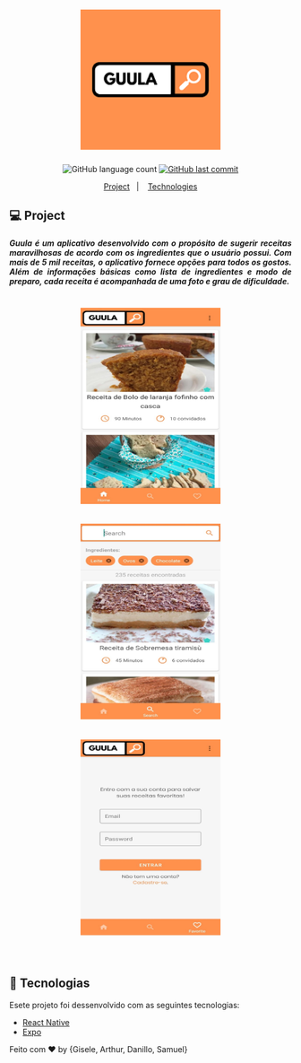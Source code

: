 <h1 align="center">
    <img alt="NextLevelWeek" title="#NextLevelWeek" src="https://raw.githubusercontent.com/SamuelSSan28/guula-mobile/master/assets/icon.png" width="250px" />
</h1>


<p align="center">
  <img alt="GitHub language count" src="https://img.shields.io/github/languages/count/SamuelSSan28/guula-mobile?color=%2304D361">


  <a href="https://github.com/DanielObara/NLW-1.0/commits/master">
    <img alt="GitHub last commit" src="https://img.shields.io/github/last-commit/SamuelSSan28/guula-mobile">
  </a>

</p>

<p align="center">
  <a href="#-project">Project</a>&nbsp;&nbsp;&nbsp;|&nbsp;&nbsp;&nbsp;
  <a href="#rocket-technologies">Technologies</a>
</p>

## 💻 Project
<h5 align="justify">
Guula é um aplicativo desenvolvido com o propósito de sugerir receitas maravilhosas de acordo com os ingredientes que o usuário possui. Com mais de 5 mil receitas, o aplicativo fornece opções para todos os gostos. Além de informações básicas como lista de ingredientes e modo de preparo, cada receita é acompanhada de uma foto e grau de dificuldade.
</h5>

<div align="center">
<h1 align="row">
 <img alt="Example" title="Home" margin="5px" src="https://raw.githubusercontent.com/SamuelSSan28/guula-mobile/master/assets/homeScreen.png" width="250px" height="350px"/>

 <img alt="Example" title="Search"  margin="5px" 
 src="https://raw.githubusercontent.com/SamuelSSan28/guula-mobile/master/assets/searchScreen.png" width="250px" height="350px"/>

 <img alt="Example" title="Login" margin="5px" src="https://raw.githubusercontent.com/SamuelSSan28/guula-mobile/master/assets/loginScreen.png" width="250px" height="350px"/>
</h1>
</div>
<br />

## :rocket: Tecnologias

Esete projeto foi dessenvolvido com as seguintes tecnologias:
- [React Native][rn]
- [Expo][expo]


Feito com ♥ by {Gisele, Arthur, Danillo, Samuel}

[nodejs]: https://nodejs.org/
[typescript]: https://www.typescriptlang.org/
[expo]: https://expo.io/
[reactjs]: https://reactjs.org
[rn]: https://facebook.github.io/react-native/